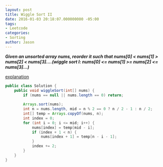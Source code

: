 ```yaml
---
layout: post
title: Wiggle Sort II
date: 2016-01-03 20:18:07.000000000 -05:00
tags:
- Leetcode
categories:
- Sorting
author: Jason
---
```

<p><strong><em>Given an unsorted array nums, reorder it such that nums[0] &lt; nums[1] > nums[2] &lt; nums[3]....(wiggle sort I: nums[0] &lt;= nums[1] >= nums[2] &lt;= nums[3]...)</em></strong></p>


<p><a href="https://leetcode.com/discuss/77122/simple-modulo-solution">explanation</a></p>

``` java
public class Solution {
    public void wiggleSort(int[] nums) {
        if (nums == null || nums.length == 0) return;
        
        Arrays.sort(nums);
        int n = nums.length, mid = n % 2 == 0 ? n / 2 - 1 : n / 2;
        int[] temp = Arrays.copyOf(nums, n);
        int index = 0;
        for (int i = 0; i <= mid; i++) {
            nums[index] = temp[mid - i];
            if (index + 1 < n) {
                nums[index + 1] = temp[n - i - 1];
            }
            index += 2;
        }
    }
}
```
